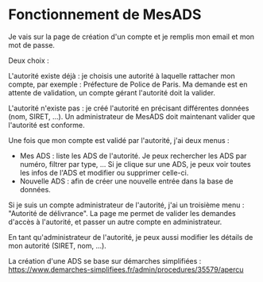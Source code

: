 # Fonctionnement de MesADS

Je vais sur la page de création d'un compte et je remplis mon email et mon mot de passe.

Deux choix :

L'autorité existe déjà : je choisis une autorité à laquelle rattacher mon compte, par exemple : Préfecture de Police de Paris. Ma demande est en attente de validation, un compte gérant l'autorité doit la valider.

L'autorité n'existe pas : je créé l'autorité en précisant différentes données (nom, SIRET, ...). Un administrateur de MesADS doit maintenant valider que l'autorité est conforme.


Une fois que mon compte est validé par l'autorité, j'ai deux menus :

* Mes ADS : liste les ADS de l'autorité. Je peux rechercher les ADS par numéro, filtrer par type, ... Si je clique sur une ADS, je peux voir toutes les infos de l'ADS et modifier ou supprimer celle-ci.
* Nouvelle ADS : afin de créer une nouvelle entrée dans la base de données.

Si je suis un compte administrateur de l'autorité, j'ai un troisième menu : "Autorité de délivrance". La page me permet de valider les demandes d'accès à l'autorité, et passer un autre compte en administrateur.

En tant qu'administrateur de l'autorité, je peux aussi modifier les détails de mon autorité (SIRET, nom, ...).


La création d'une ADS se base sur démarches simplifiées : https://www.demarches-simplifiees.fr/admin/procedures/35579/apercu
